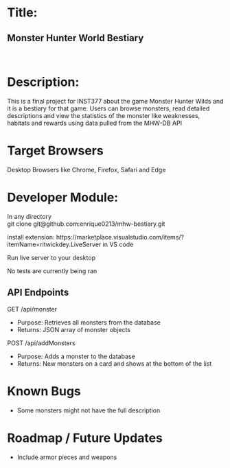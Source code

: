 <h1>Title:</h1>
<h2>Monster Hunter World Bestiary</h2>


<br> 
<h1>Description:</h1>

<p>This is a final project for INST377 about the game Monster Hunter Wilds and it is a bestiary for that game. Users can browse monsters, read detailed descriptions and view the statistics of the monster like weaknesses, habitats and rewards using data pulled from the MHW-DB API</p>

<h1>Target Browsers</h1>
<p>Desktop Browsers like Chrome, Firefox, Safari and Edge</p>


<nl>

<h1>Developer Module:</h1>
In any directory 
<br>
git clone git@github.com:enrique0213/mhw-bestiary.git

<p>install extension: https://marketplace.visualstudio.com/items/?itemName=ritwickdey.LiveServer in VS code</p>
<p>Run live server to your desktop</p>
<p>No tests are currently being ran</p>
<h2>API Endpoints</h2>
<p>GET /api/monster </p>
<ul>
  <li>Purpose: Retrieves all monsters from the database</li>
  <li>Returns: JSON array of monster objects</li>
</ul>
<p>POST /api/addMonsters</p>
<ul>
  <li>Purpose: Adds a monster to the database</li>
  <li>Returns: New monsters on a card and shows at the bottom of the list</li>
</ul>

<h1>Known Bugs</h1>
<ul>
  <li>Some monsters might not have the full description</li>
</ul>
<h1>Roadmap / Future Updates</h1>
<ul>
  <li>Include armor pieces and weapons</li>
</ul>
